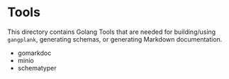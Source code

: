 # Tools

This directory contains Golang Tools that are needed for building/using
`gangplank`, generating schemas, or generating Markdown documentation.

- gomarkdoc
- minio
- schematyper

